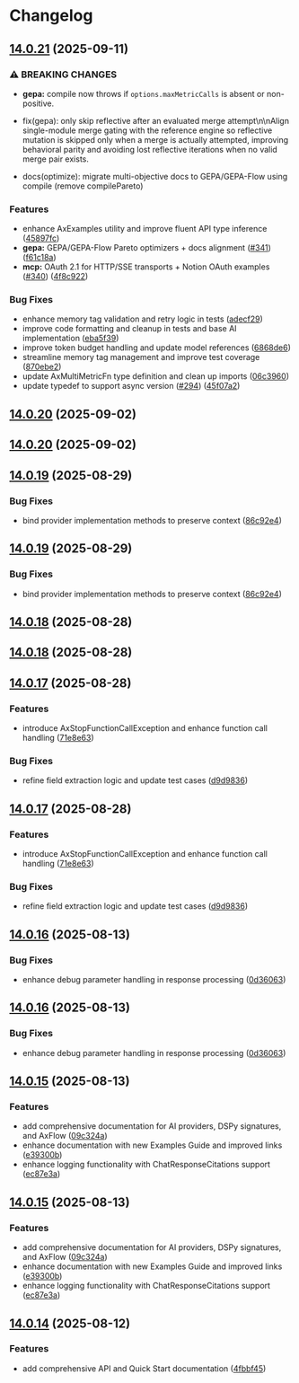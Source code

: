 # Changelog

## [14.0.21](https://github.com/ax-llm/ax/compare/14.0.19...14.0.20) (2025-09-11)

### ⚠ BREAKING CHANGES

* **gepa:** compile now throws if `options.maxMetricCalls` is absent or non-positive.

* fix(gepa): only skip reflective after an evaluated merge attempt\n\nAlign single-module merge gating with the reference engine so reflective mutation is skipped only when a merge is actually attempted, improving behavioral parity and avoiding lost reflective iterations when no valid merge pair exists.

* docs(optimize): migrate multi-objective docs to GEPA/GEPA-Flow using compile (remove compilePareto)

### Features

* enhance AxExamples utility and improve fluent API type inference ([45897fc](https://github.com/ax-llm/ax/commit/45897fc19404197a01c91ba7b7aaa9c54c1e03cc))
* **gepa:** GEPA/GEPA-Flow Pareto optimizers + docs alignment ([#341](https://github.com/ax-llm/ax/issues/341)) ([f61c18a](https://github.com/ax-llm/ax/commit/f61c18a9b11a6e36f783f6937c0e9104cf168c1f))
* **mcp:** OAuth 2.1 for HTTP/SSE transports + Notion OAuth examples ([#340](https://github.com/ax-llm/ax/issues/340)) ([4f8c922](https://github.com/ax-llm/ax/commit/4f8c922627ad6d973c42615d8eb0d7f9e7a649d1))

### Bug Fixes

* enhance memory tag validation and retry logic in tests ([adecf29](https://github.com/ax-llm/ax/commit/adecf29904f8df5d634f6eedbca1ad7c6927e56f))
* improve code formatting and cleanup in tests and base AI implementation ([eba5f39](https://github.com/ax-llm/ax/commit/eba5f393f1c397dba7848992fefa8157e8cd3531))
* improve token budget handling and update model references ([6868de6](https://github.com/ax-llm/ax/commit/6868de61805bd42d8c04f39a65edd72363a29cad))
* streamline memory tag management and improve test coverage ([870ebe2](https://github.com/ax-llm/ax/commit/870ebe2b4e7ef604fb8976acfe9d5cd41ac6ec62))
* update AxMultiMetricFn type definition and clean up imports ([06c3960](https://github.com/ax-llm/ax/commit/06c3960fc86a3f27d92e65e6ff4bba21242a7102))
* update typedef to support async version ([#294](https://github.com/ax-llm/ax/issues/294)) ([45f07a2](https://github.com/ax-llm/ax/commit/45f07a2ec32255fe1f9adb888358aa11ffad354a))
## [14.0.20](https://github.com/ax-llm/ax/compare/14.0.19...14.0.20) (2025-09-02)

## [14.0.20](https://github.com/ax-llm/ax/compare/14.0.18...14.0.19) (2025-09-02)
## [14.0.19](https://github.com/ax-llm/ax/compare/14.0.18...14.0.19) (2025-08-29)

### Bug Fixes

* bind provider implementation methods to preserve context ([86c92e4](https://github.com/ax-llm/ax/commit/86c92e4f536cd85371ef45bd15b5f6209072adaf))

## [14.0.19](https://github.com/ax-llm/ax/compare/14.0.17...14.0.18) (2025-08-29)

### Bug Fixes

* bind provider implementation methods to preserve context ([86c92e4](https://github.com/ax-llm/ax/commit/86c92e4f536cd85371ef45bd15b5f6209072adaf))
## [14.0.18](https://github.com/ax-llm/ax/compare/14.0.17...14.0.18) (2025-08-28)

## [14.0.18](https://github.com/ax-llm/ax/compare/14.0.16...14.0.17) (2025-08-28)
## [14.0.17](https://github.com/ax-llm/ax/compare/14.0.16...14.0.17) (2025-08-28)

### Features

* introduce AxStopFunctionCallException and enhance function call handling ([71e8e63](https://github.com/ax-llm/ax/commit/71e8e633f0f1a009b86552a3046967221ae29038))

### Bug Fixes

* refine field extraction logic and update test cases ([d9d9836](https://github.com/ax-llm/ax/commit/d9d983666a658b9d21b33757a063b5389296d512))

## [14.0.17](https://github.com/ax-llm/ax/compare/14.0.15...14.0.16) (2025-08-28)

### Features

* introduce AxStopFunctionCallException and enhance function call handling ([71e8e63](https://github.com/ax-llm/ax/commit/71e8e633f0f1a009b86552a3046967221ae29038))

### Bug Fixes

* refine field extraction logic and update test cases ([d9d9836](https://github.com/ax-llm/ax/commit/d9d983666a658b9d21b33757a063b5389296d512))
## [14.0.16](https://github.com/ax-llm/ax/compare/14.0.15...14.0.16) (2025-08-13)

### Bug Fixes

* enhance debug parameter handling in response processing ([0d36063](https://github.com/ax-llm/ax/commit/0d36063386241dc5626dc96a8c2179e0f5721f4c))

## [14.0.16](https://github.com/ax-llm/ax/compare/14.0.14...14.0.15) (2025-08-13)

### Bug Fixes

* enhance debug parameter handling in response processing ([0d36063](https://github.com/ax-llm/ax/commit/0d36063386241dc5626dc96a8c2179e0f5721f4c))
## [14.0.15](https://github.com/ax-llm/ax/compare/14.0.14...14.0.15) (2025-08-13)

### Features

* add comprehensive documentation for AI providers, DSPy signatures, and AxFlow ([09c324a](https://github.com/ax-llm/ax/commit/09c324a26d91c87fed66ae5910a4b2e265028e64))
* enhance documentation with new Examples Guide and improved links ([e39300b](https://github.com/ax-llm/ax/commit/e39300be36efa59267a98508cfde51c9ab5022a0))
* enhance logging functionality with ChatResponseCitations support ([ec87e3a](https://github.com/ax-llm/ax/commit/ec87e3a5af7e17293ccd0528c57220d464ca5c73))

## [14.0.15](https://github.com/ax-llm/ax/compare/14.0.13...14.0.14) (2025-08-13)

### Features

* add comprehensive documentation for AI providers, DSPy signatures, and AxFlow ([09c324a](https://github.com/ax-llm/ax/commit/09c324a26d91c87fed66ae5910a4b2e265028e64))
* enhance documentation with new Examples Guide and improved links ([e39300b](https://github.com/ax-llm/ax/commit/e39300be36efa59267a98508cfde51c9ab5022a0))
* enhance logging functionality with ChatResponseCitations support ([ec87e3a](https://github.com/ax-llm/ax/commit/ec87e3a5af7e17293ccd0528c57220d464ca5c73))
## [14.0.14](https://github.com/ax-llm/ax/compare/14.0.13...14.0.14) (2025-08-12)

### Features

* add comprehensive API and Quick Start documentation ([4fbbf45](https://github.com/ax-llm/ax/commit/4fbbf452c5e0736ceb5a598d2d46a97c36eee7f1))
